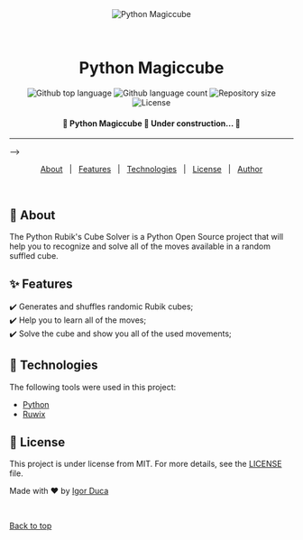 <div align="center" id="top"> 
  <img src="./.github/app.gif" alt="Python Magiccube" />

  &#xa0;

  <!-- <a href="https://pythonmagiccube.netlify.app">Demo</a> -->
</div>

<h1 align="center">Python Magiccube</h1>

<p align="center">
  <img alt="Github top language" src="https://img.shields.io/github/languages/top/IgorDuca/python-magiccube?color=56BEB8">

  <img alt="Github language count" src="https://img.shields.io/github/languages/count/IgorDuca/python-magiccube?color=56BEB8">

  <img alt="Repository size" src="https://img.shields.io/github/repo-size/IgorDuca/python-magiccube?color=56BEB8">

  <img alt="License" src="https://img.shields.io/github/license/IgorDuca/python-magiccube?color=56BEB8">

  <!-- <img alt="Github issues" src="https://img.shields.io/github/issues/IgorDuca/python-magiccube?color=56BEB8" /> -->

  <!-- <img alt="Github forks" src="https://img.shields.io/github/forks/IgorDuca/python-magiccube?color=56BEB8" /> -->

  <!-- <img alt="Github stars" src="https://img.shields.io/github/stars/IgorDuca/python-magiccube?color=56BEB8" /> -->
</p>

<!-- Status -->

<h4 align="center"> 
	🚧  Python Magiccube 🚀 Under construction...  🚧
</h4> 

<hr> -->

<p align="center">
  <a href="#dart-about">About</a> &#xa0; | &#xa0; 
  <a href="#sparkles-features">Features</a> &#xa0; | &#xa0;
  <a href="#rocket-technologies">Technologies</a> &#xa0; | &#xa0;
  <!-- <a href="#white_check_mark-requirements">Requirements</a> &#xa0; | &#xa0;
  <a href="#checkered_flag-starting">Starting</a> &#xa0; | &#xa0; -->
  <a href="#memo-license">License</a> &#xa0; | &#xa0;
  <a href="https://github.com/IgorDuca" target="_blank">Author</a>
</p>

<br>

## :dart: About ##

The Python Rubik's Cube Solver is a Python Open Source project that will help you to recognize and solve all of the moves available in a random suffled cube.

## :sparkles: Features ##

:heavy_check_mark: Generates and shuffles randomic Rubik cubes;\
:heavy_check_mark: Help you to learn all of the moves;\
:heavy_check_mark: Solve the cube and show you all of the used movements;

## :rocket: Technologies ##

The following tools were used in this project:

- [Python](https://www.python.org/)
- [Ruwix](https://ruwix.com/)

<!-- ## :white_check_mark: Requirements ##

Before starting :checkered_flag:, you need to have [Git](https://git-scm.com) and [Node](https://nodejs.org/en/) installed.

## :checkered_flag: Starting ##

```bash
# Clone this project
$ git clone https://github.com/IgorDuca/python-magiccube

# Access
$ cd python-magiccube

# Install dependencies
$ yarn

# Run the project
$ yarn start

# The server will initialize in the <http://localhost:3000>
``` -->

## :memo: License ##

This project is under license from MIT. For more details, see the [LICENSE](LICENSE.md) file.


Made with :heart: by <a href="https://github.com/IgorDuca" target="_blank">Igor Duca</a>

&#xa0;

<a href="#top">Back to top</a>
